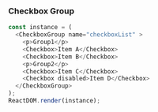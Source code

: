 ### Checkbox Group

<!--start-code-->
```js
const instance = (
  <CheckboxGroup name="checkboxList" >
    <p>Group1</p>
    <Checkbox>Item A</Checkbox>
    <Checkbox>Item B</Checkbox>
    <p>Group2</p>
    <Checkbox>Item C</Checkbox>
    <Checkbox disabled>Item D</Checkbox>
  </CheckboxGroup>
);
ReactDOM.render(instance);
```
<!--end-code-->